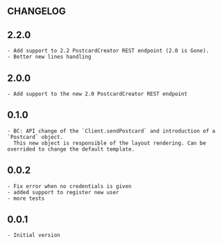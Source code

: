 CHANGELOG
---------

## 2.2.0
    - Add support to 2.2 PostcardCreator REST endpoint (2.0 is Gone).
    - Better new lines handling

## 2.0.0
    - Add support to the new 2.0 PostcardCreator REST endpoint

## 0.1.0
    - BC: API change of the `Client.sendPostcard` and introduction of a `Postcard` object.
      This new object is responsible of the layout rendering. Can be overrided to change the default template.

## 0.0.2
    - Fix error when no credentials is given
    - added support to register new user
    - more tests

## 0.0.1
    - Initial version
